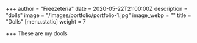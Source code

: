 +++
author = "Freezeteria"
date = 2020-05-22T21:00:00Z
description = "dolls"
image = "/images/portfolio/portfolio-1.jpg"
image_webp = ""
title = "Dolls"
[menu.static]
weight = 7

+++
These are my dools